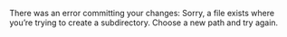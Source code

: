 There was an error committing your changes: Sorry, a file exists where you’re trying to create a subdirectory. Choose a new path and try again.

